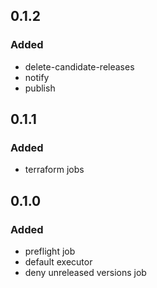 ## 0.1.2
### Added
- delete-candidate-releases
- notify
- publish

## 0.1.1
### Added
- terraform jobs

## 0.1.0
### Added
 - preflight job
 - default executor
 - deny unreleased versions job
